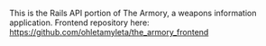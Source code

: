 This is the Rails API portion of The Armory, a weapons information application.  Frontend repository here: https://github.com/ohletamyleta/the_armory_frontend
